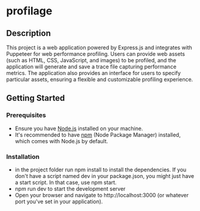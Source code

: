 # profilage

## Description

This project is a web application powered by Express.js and integrates with Puppeteer for web performance profiling. Users can provide web assets (such as HTML, CSS, JavaScript, and images) to be profiled, and the application will generate and save a trace file capturing performance metrics. The application also provides an interface for users to specify particular assets, ensuring a flexible and customizable profiling experience.


## Getting Started

### Prerequisites

- Ensure you have [Node.js](https://nodejs.org/) installed on your machine.
- It's recommended to have [npm](https://www.npmjs.com/) (Node Package Manager) installed, which comes with Node.js by default.

### Installation
- in the project folder run npm install to install the dependencies. If you don't have a script named dev in your package.json, you might just have a start script. In that case, use npm start.
- npm run dev to start the development server
- Open your browser and navigate to http://localhost:3000 (or whatever port you've set in your application).



